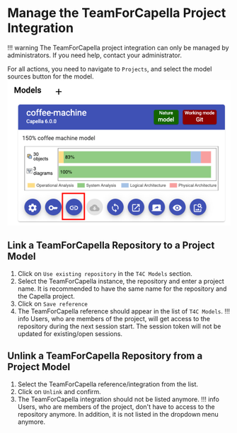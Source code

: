 <!--
 ~ SPDX-FileCopyrightText: Copyright DB InfraGO AG and contributors
 ~ SPDX-License-Identifier: Apache-2.0
 -->

# Manage the TeamForCapella Project Integration

<!-- prettier-ignore -->
!!! warning
    The TeamForCapella project integration can only be managed by administrators.
    If you need help, contact your administrator.

For all actions, you need to navigate to `Projects`, and select the model
sources button for the model. <br /> ![Model sources](./open-modelsources.png)

## Link a TeamForCapella Repository to a Project Model

1. Click on `Use existing repository` in the `T4C Models` section.
1. Select the TeamForCapella instance, the repository and enter a project name.
   It is recommended to have the same name for the repository and the Capella
   project.
1. Click on `Save reference`
1. The TeamForCapella reference should appear in the list of `T4C Models`.
   <!-- prettier-ignore -->
    !!! info
        Users, who are members of the project,
        will get access to the repository during the next session start.
        The session token will not be updated for existing/open sessions.

## Unlink a TeamForCapella Repository from a Project Model

1. Select the TeamForCapella reference/integration from the list.
1. Click on `Unlink` and confirm.
1. The TeamForCapella integration should not be listed anymore.
   <!-- prettier-ignore -->
    !!! info
        Users, who are members of the project,
        don't have to access to the repository anymore.
        In addition, it is not listed in the dropdown menu anymore.
